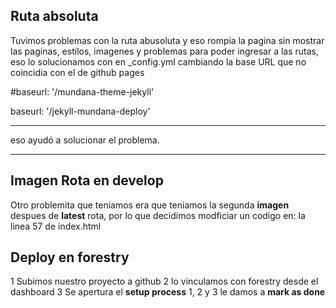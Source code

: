 ## Ruta absoluta
Tuvimos problemas con la ruta abusoluta y eso rompia la pagina sin mostrar las paginas, estilos, imagenes y problemas para poder
ingresar a las rutas, eso lo solucionamos con en _config.yml cambiando la base URL que no coincidia con el de github pages

#baseurl: '/mundana-theme-jekyll'

baseurl: '/jekyll-mundana-deploy'

-----

eso ayudó a solucionar el problema.

-----


## Imagen Rota en develop
Otro problemita que teniamos era que teniamos la segunda **imagen** despues de **latest** rota, por lo que decidimos modficiar un codigo en:
la linea 57 de index.html


## Deploy en forestry
1 Subimos nuestro proyecto a github
2 lo vinculamos con forestry desde el dashboard
3 Se apertura el **setup process** 1, 2 y 3 le damos a **mark as done** 

